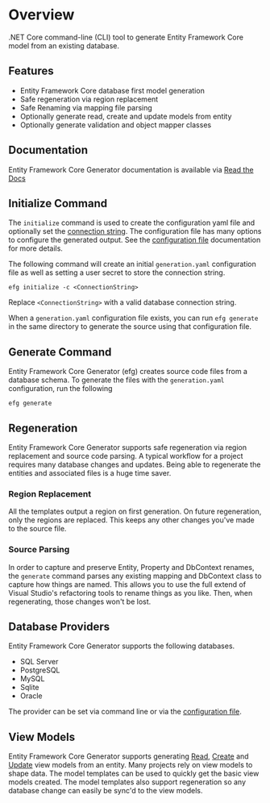 # Overview

.NET Core command-line (CLI) tool to generate Entity Framework Core model from an existing database.

## Features

- Entity Framework Core database first model generation
- Safe regeneration via region replacement
- Safe Renaming via mapping file parsing
- Optionally generate read, create and update models from entity
- Optionally generate validation and object mapper classes

## Documentation

Entity Framework Core Generator documentation is available via [Read the Docs](https://efg.loresoft.com)

## Initialize Command

The `initialize` command is used to create the configuration yaml file and optionally set the [connection string](https://efg.loresoft.com/en/latest/connectionString/). The configuration file has many options to configure the generated output.  See the [configuration file](https://efg.loresoft.com/en/latest/configuration/) documentation for more details.

The following command will create an initial `generation.yaml` configuration file as well as setting a user secret to store the connection string.

```Shell
efg initialize -c <ConnectionString>
```

Replace `<ConnectionString>` with a valid database connection string.

When a `generation.yaml` configuration file exists, you can run `efg generate` in the same directory to generate the source using that configuration file.

## Generate Command

Entity Framework Core Generator (efg) creates source code files from a database schema. To generate the files with the `generation.yaml` configuration, run the following

```Shell
efg generate
```

## Regeneration

Entity Framework Core Generator supports safe regeneration via region replacement and source code parsing.  A typical workflow for a project requires many database changes and updates.  Being able to regenerate the entities and associated files is a huge time saver.

### Region Replacement

All the templates output a region on first generation.  On future regeneration, only the regions are replaced.  This keeps any other changes you've made to the source file.

### Source Parsing

In order to capture and preserve Entity, Property and DbContext renames, the `generate` command parses any existing mapping and DbContext class to capture how things are named.  This allows you to use the full extend of Visual Studio's refactoring tools to rename things as you like.  Then, when regenerating, those changes won't be lost.

## Database Providers

Entity Framework Core Generator supports the following databases.

- SQL Server
- PostgreSQL
- MySQL
- Sqlite
- Oracle

The provider can be set via command line or via the [configuration file](https://efg.loresoft.com/en/latest/configuration/).

## View Models

Entity Framework Core Generator supports generating [Read](https://efg.loresoft.com/en/latest/md/read/), [Create](https://efg.loresoft.com/en/latest/md/create/) and [Update](https://efg.loresoft.com/en/latest/md/update/) view models from an entity.  Many projects rely on view models to shape data.  The model templates can be used to quickly get the basic view models created.  The model templates also support regeneration so any database change can easily be sync'd to the view models.  
